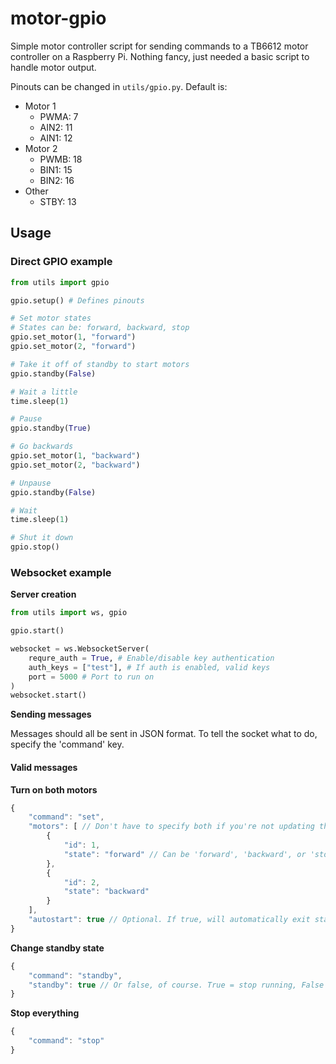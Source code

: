 # motor-gpio
Simple motor controller script for sending commands to a TB6612 motor controller on a Raspberry Pi. Nothing fancy, just needed a basic script to handle motor output.

Pinouts can be changed in `utils/gpio.py`. Default is:
* Motor 1
    * PWMA: 7
    * AIN2: 11
    * AIN1: 12
* Motor 2
    * PWMB: 18
    * BIN1: 15
    * BIN2: 16
* Other
    * STBY: 13

## Usage
### Direct GPIO example
```py
from utils import gpio

gpio.setup() # Defines pinouts

# Set motor states
# States can be: forward, backward, stop
gpio.set_motor(1, "forward")
gpio.set_motor(2, "forward")

# Take it off of standby to start motors
gpio.standby(False)

# Wait a little
time.sleep(1)

# Pause
gpio.standby(True)

# Go backwards
gpio.set_motor(1, "backward")
gpio.set_motor(2, "backward")

# Unpause
gpio.standby(False)

# Wait
time.sleep(1)

# Shut it down
gpio.stop()
```

### Websocket example
__**Server creation**__
```py
from utils import ws, gpio

gpio.start()

websocket = ws.WebsocketServer(
    requre_auth = True, # Enable/disable key authentication
    auth_keys = ["test"], # If auth is enabled, valid keys
    port = 5000 # Port to run on
)
websocket.start()
```

__**Sending messages**__

Messages should all be sent in JSON format.
To tell the socket what to do, specify the 'command' key.

#### Valid messages
__Turn on both motors__
```js
{
    "command": "set",
    "motors": [ // Don't have to specify both if you're not updating the state of the other.
        {
            "id": 1,
            "state": "forward" // Can be 'forward', 'backward', or 'stop'
        },
        {
            "id": 2,
            "state": "backward"
        }
    ],
    "autostart": true // Optional. If true, will automatically exit standby state.
}
```

__Change standby state__
```js
{
    "command": "standby",
    "standby": true // Or false, of course. True = stop running, False = begin running
}
```

__Stop everything__
```js
{
    "command": "stop"
}
```
